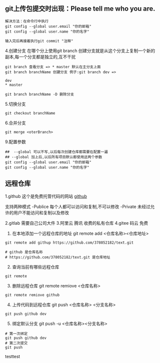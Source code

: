 ## git上传包提交时出现：Please tell me who you are.
```
解决方法：在命令行中执行
git config --global user.email "你的邮箱"
git config --global user.name "你的名字"

输入完后再接着执行git commit "注释"
```

4.创建分支
在哪个分上使用git branch 创建分支就是从这个分支上复制一个新的副本,每一个分支都是独立的,互不干扰
```
git branch 查看分支 => * master 默认在主分支上面
git branch branchName 创建分支 例子:git branch dev =>

dev
* master

git branch branchName -D 删除分支
```

5.切换分支
```
git checkout branchName 
```
6.合并分支
```shell
git merge <oterBranch>
```

9.配置参数
```shell
##  --global 可以不写,以后每次创建仓库都需要在配置一遍
## --global 加上后,以后所有项目默认都使用这两个参数
git config --global user.email "你的邮箱"
git config --global user.name "你的名字"
```
## 远程仓库
1.github 这个是免费托管代码的网站
[github](https://github.com/)

支持两种模式
-Publice 每个人都可以访问和复制,不可以修改
-Private 未经过允许的用户不能访问和复制以及修改

2.gitlab 需要自己公司大件
3.阿里云 腾讯 收费的私有仓库
4.gitee 码云 免费

1. 在本地添加一个远程仓库的地址
git remote add <仓库名称><仓库地址>
```shell
git remote add githup https://github.com/378052182/text.git

# github 是仓库名称
# https://github.com/378052182/text.git 是仓库地址
```

2.  查询当前有哪些远程仓库
```shell
git remote
```

3. 删除远程仓库
git remote remiove <仓库名称>
```shell
git remote remiove github
```

4. 上传代码到远程仓库
git push <仓库名称> <分支名称>
```shell
git push github dev
```

5. 绑定默认分支
git push -u <仓库名称><分支名称>
```shell
# 第一次绑定
git push github dev
# 第二次提交
git push
```

testtest



